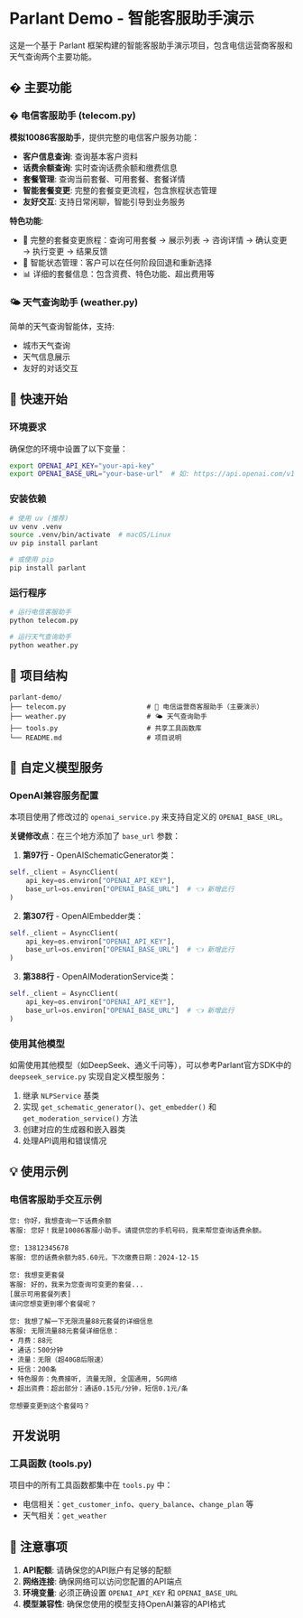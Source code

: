 # Parlant Demo - 智能客服助手演示

这是一个基于 Parlant 框架构建的智能客服助手演示项目，包含电信运营商客服和天气查询两个主要功能。

## � 主要功能

### � 电信客服助手 (telecom.py)

**模拟10086客服助手**，提供完整的电信客户服务功能：

- **客户信息查询**: 查询基本客户资料
- **话费余额查询**: 实时查询话费余额和缴费信息
- **套餐管理**: 查询当前套餐、可用套餐、套餐详情
- **智能套餐变更**: 完整的套餐变更流程，包含旅程状态管理
- **友好交互**: 支持日常闲聊，智能引导到业务服务

**特色功能**:

- 🔄 完整的套餐变更旅程：查询可用套餐 → 展示列表 → 咨询详情 → 确认变更 → 执行变更 → 结果反馈
- 🎯 智能状态管理：客户可以在任何阶段回退和重新选择
- 📊 详细的套餐信息：包含资费、特色功能、超出费用等

### 🌤️ 天气查询助手 (weather.py)

简单的天气查询智能体，支持:

- 城市天气查询
- 天气信息展示
- 友好的对话交互

## 🚀 快速开始

### 环境要求

确保您的环境中设置了以下变量：

```bash
export OPENAI_API_KEY="your-api-key"
export OPENAI_BASE_URL="your-base-url"  # 如: https://api.openai.com/v1
```

### 安装依赖

```bash
# 使用 uv (推荐)
uv venv .venv
source .venv/bin/activate  # macOS/Linux
uv pip install parlant

# 或使用 pip
pip install parlant
```

### 运行程序

```bash
# 运行电信客服助手
python telecom.py

# 运行天气查询助手  
python weather.py
```

## 📁 项目结构

```
parlant-demo/
├── telecom.py                    # 🌟 电信运营商客服助手（主要演示）
├── weather.py                    # 🌤️ 天气查询助手
├── tools.py                      # 共享工具函数库
└── README.md                     # 项目说明
```

## 🔧 自定义模型服务

### OpenAI兼容服务配置

本项目使用了修改过的 `openai_service.py` 来支持自定义的 `OPENAI_BASE_URL`。

**关键修改点**：在三个地方添加了 `base_url` 参数：

1. **第97行** - OpenAISchematicGenerator类：

```python
self._client = AsyncClient(
    api_key=os.environ["OPENAI_API_KEY"],
    base_url=os.environ["OPENAI_BASE_URL"]  # 👈 新增此行
)
```

2. **第307行** - OpenAIEmbedder类：

```python
self._client = AsyncClient(
    api_key=os.environ["OPENAI_API_KEY"],
    base_url=os.environ["OPENAI_BASE_URL"]  # 👈 新增此行
)
```

3. **第388行** - OpenAIModerationService类：

```python
self._client = AsyncClient(
    api_key=os.environ["OPENAI_API_KEY"],
    base_url=os.environ["OPENAI_BASE_URL"]  # 👈 新增此行
)
```

### 使用其他模型

如需使用其他模型（如DeepSeek、通义千问等），可以参考Parlant官方SDK中的 `deepseek_service.py` 实现自定义模型服务：

1. 继承 `NLPService` 基类
2. 实现 `get_schematic_generator()`、`get_embedder()` 和 `get_moderation_service()` 方法
3. 创建对应的生成器和嵌入器类
4. 处理API调用和错误情况

## 💡 使用示例

### 电信客服助手交互示例

```
您: 你好，我想查询一下话费余额
客服: 您好！我是10086客服小助手。请提供您的手机号码，我来帮您查询话费余额。

您: 13812345678  
客服: 您的话费余额为85.60元，下次缴费日期：2024-12-15

您: 我想变更套餐
客服: 好的，我来为您查询可变更的套餐...
[展示可用套餐列表]
请问您想变更到哪个套餐呢？

您: 我想了解一下无限流量88元套餐的详细信息
客服: 无限流量88元套餐详细信息：
• 月费：88元  
• 通话：500分钟
• 流量：无限（超40GB后限速）
• 短信：200条
• 特色服务：免费接听, 流量无限, 全国通用, 5G网络
• 超出资费：超出部分：通话0.15元/分钟，短信0.1元/条

您想要变更到这个套餐吗？
```

## ️ 开发说明

### 工具函数 (tools.py)

项目中的所有工具函数都集中在 `tools.py` 中：

- 电信相关：`get_customer_info`、`query_balance`、`change_plan` 等
- 天气相关：`get_weather`

## 📝 注意事项

1. **API配额**: 请确保您的API账户有足够的配额
2. **网络连接**: 确保网络可以访问您配置的API端点
3. **环境变量**: 必须正确设置 `OPENAI_API_KEY` 和 `OPENAI_BASE_URL`
4. **模型兼容性**: 确保您使用的模型支持OpenAI兼容的API格式


